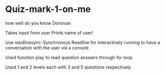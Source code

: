 # Quiz-mark-1-on-me
how well do you know Donovan

Takes input from user
Prints name of user!

Use resdlinesync-Synchronous Readline for interactively running to have a conversation with the user via a console

Used function play to read question answers through for loop

Used 1 and 2 levels each with 3 and  5 questions respectively
